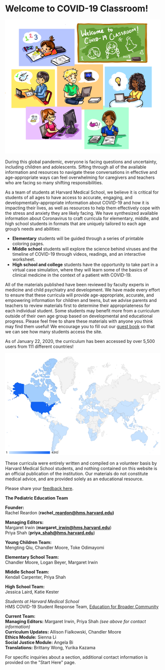 # Welcome to COVID-19 Classroom!

![Graphic by Constance Wu](.gitbook/assets/intro-page-fixed.jpg)

During this global pandemic, everyone is facing questions and uncertainty, including children and adolescents. Sifting through all of the available information and resources to navigate these conversations in effective and age-appropriate ways can feel overwhelming for caregivers and teachers who are facing so many shifting responsibilities. 

As a team of students at Harvard Medical School, we believe it is critical for students of all ages to have access to accurate, engaging, and developmentally-appropriate information about COVID-19 and how it is impacting their lives, as well as resources to help them effectively cope with the stress and anxiety they are likely facing. We have synthesized available information about Coronavirus to craft curricula for elementary, middle, and high school students in formats that are uniquely tailored to each age group’s needs and abilities:

* **Elementary** students will be guided through a series of printable coloring pages.
* **Middle school** students will explore the science behind viruses and the timeline of COVID-19 through videos, readings, and an interactive worksheet.
* **High school and college** students have the opportunity to take part in a virtual case simulation, where they will learn some of the basics of clinical medicine in the context of a patient with COVID-19.

All of the materials published have been reviewed by faculty experts in medicine and child psychiatry and development. We have made every effort to ensure that these curricula will provide age-appropriate, accurate, and empowering information for children and teens, but we advise parents and teachers to review materials first to determine their appropriateness for each individual student. Some students may benefit more from a curriculum outside of their own age group based on developmental and educational progress. Please feel free to share these materials with anyone you think may find them useful! We encourage you to fill out our [guest book](https://forms.gle/zYciv2KbbmJmBN2X8) so that we can see how many students access the site.

As of January 22, 2020, the curriculum has been accessed by over 5,500 users from 111 different countries!

![](.gitbook/assets/screen-shot-2021-01-22-at-5.32.56-pm.png)

These curricula were entirely written and compiled on a volunteer basis by Harvard Medical School students, and nothing contained on this website is an official publication of the institution. Our materials do not constitute medical advice, and are provided solely as an educational resource.

Please share your [feedback here](https://forms.gle/VV2QKz6WL2WRQ8Bm6).

**The Pediatric Education Team**

**Founder:**  
Rachel Reardon \(**rachel\_reardon@hms.harvard.edu\)**

**Managing Editors:**   
Margaret Irwin \(**margaret\_irwin@hms.harvard.edu**\)  
Priya Shah \(**priya\_shah@hms.harvard.edu**\)

**Young Children Team:**  
Mengting Qiu, Chandler Moore, Toke Odimayomi

**Elementary School Team:**   
Chandler Moore, Logan Beyer, Margaret Irwin

**Middle School Team:**  
Kendall Carpenter, Priya Shah

**High School Team:**  
Jessica Laird, Katie Kester

_Students at Harvard Medical School_  
HMS COVID-19 Student Response Team, [Education for Broader Community](https://covidstudentresponse.org/about/)

**Current Team:   
Managing Editors:** Margaret Irwin, Priya Shah _\(see above for contact information\)_  
**Curriculum Updates:** Allison Fialkowski, Chandler Moore  
**Ethics Module:** Sienna Li  
**Social Justice Module:** Angela Bi  
**Translations:** Brittany Wong, Yurika Kazama

For specific inquiries about a section, additional contact information is provided on the "Start Here" page. 


